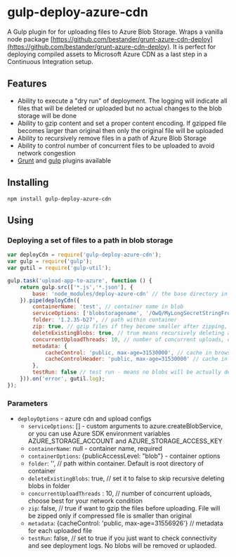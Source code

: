# gulp-deploy-azure-cdn

A Gulp plugin for for uploading files to Azure Blob Storage.
Wraps a vanilla node package [https://github.com/bestander/grunt-azure-cdn-deploy](https://github.com/bestander/grunt-azure-cdn-deploy).
It is perfect for deploying compiled assets to Microsoft Azure CDN as a last step in a Continuous Integration setup.

## Features

- Ability to execute a "dry run" of deployment. The logging will indicate all files that will be deleted or uploaded but no actual changes to the blob storage will be done
- Ability to gzip content and set a proper content encoding. If gzipped file becomes larger than original then only the original file will be uploaded
- Ability to recursively remove files in a path of Azure Blob Storage
- Ability to control number of concurrent files to be uploaded to avoid network congestion
- [Grunt](https://github.com/bestander/grunt-azure-cdn-deploy) and [gulp](https://github.com/bestander/gulp-deploy-azure-cdn) plugins available

## Installing

```
npm install gulp-deploy-azure-cdn
```


## Using

### Deploying a set of files to a path in blob storage

```javascript
var deployCdn = require('gulp-deploy-azure-cdn');
var gulp = require('gulp');
var gutil = require('gulp-util');

gulp.task('upload-app-to-azure', function () {
    return gulp.src(['*.js','*.json'], {
        base: 'node_modules/deploy-azure-cdn' // the base directory in which the file is located. The relative path of file to this directory is used as the destination path
    }).pipe(deployCdn({
        containerName: 'test', // container name in blob
        serviceOptions: ['blobstoragename', '/OwQ/MyLongSecretStringFromAzureConfigPanel'], // custom arguments to azure.createBlobService
        folder: '1.2.35-b27', // path within container
        zip: true, // gzip files if they become smaller after zipping, content-encoding header will change if file is zipped
        deleteExistingBlobs: true, // true means recursively deleting anything under folder
        concurrentUploadThreads: 10, // number of concurrent uploads, choose best for your network condition
        metadata: {
            cacheControl: 'public, max-age=31530000', // cache in browser
            cacheControlHeader: 'public, max-age=31530000' // cache in azure CDN. As this data does not change, we set it to 1 year
        },
        testRun: false // test run - means no blobs will be actually deleted or uploaded, see log messages for details
    })).on('error', gutil.log);
});
```

### Parameters
- `deployOptions` - azure cdn and upload configs
  - `serviceOptions`: [] - custom arguments to azure.createBlobService, or you can use Azure SDK environment variables AZURE_STORAGE_ACCOUNT and AZURE_STORAGE_ACCESS_KEY
  - `containerName`: null -  container name, required
  - `containerOptions`: {publicAccessLevel: "blob"} - container options
  - `folder`: '', // path within container. Default is root directory of container
  - `deleteExistingBlobs`: true, // set it to false to skip recursive deleting blobs in folder
  - `concurrentUploadThreads` : 10, // number of concurrent uploads, choose best for your network condition
  - `zip`: false, // true if want to gzip the files before uploading. File will be zipped only if compressed file is smaller than original
  - `metadata`: {cacheControl: 'public, max-age=31556926'} // metadata for each uploaded file
  - `testRun`: false, // set to true if you just want to check connectivity and see deployment logs. No blobs will be removed or uplaoded.




